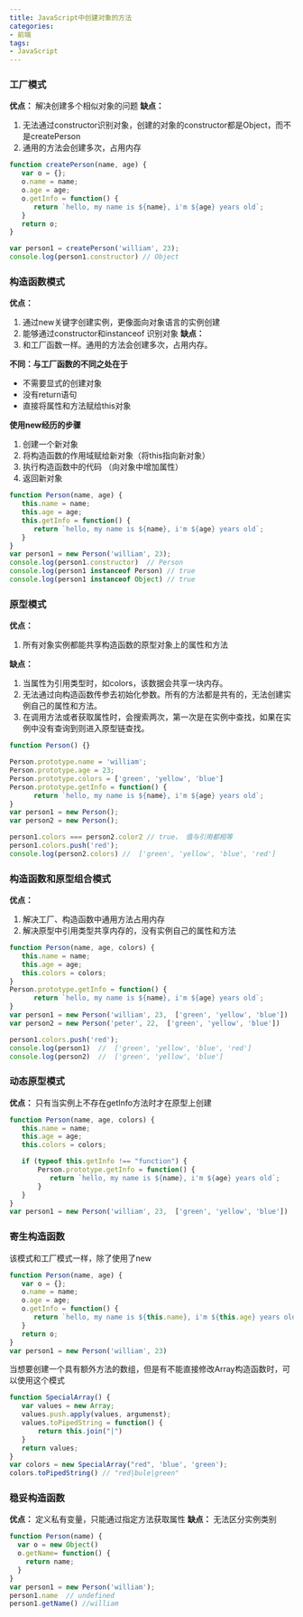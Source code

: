 ```yaml
---
title: JavaScript中创建对象的方法
categories:
- 前端
tags: 
- JavaScript
---
```


### 工厂模式
**优点：** 解决创建多个相似对象的问题
**缺点：** 
1. 无法通过constructor识别对象，创建的对象的constructor都是Object，而不是createPerson
2. 通用的方法会创建多次，占用内存

```js
function createPerson(name, age) {
   var o = {};
   o.name = name;
   o.age = age;
   o.getInfo = function() {
      return `hello, my name is ${name}, i'm ${age} years old`;
   }
   return o;
} 

var person1 = createPerson('william', 23);
console.log(person1.constructor) // Object
```


### 构造函数模式
**优点：**
1. 通过new关键字创建实例，更像面向对象语言的实例创建
2. 能够通过constructor和instanceof 识别对象
**缺点：** 
2. 和工厂函数一样。通用的方法会创建多次，占用内存。

**不同：与工厂函数的不同之处在于**
- 不需要显式的创建对象
- 没有return语句
- 直接将属性和方法赋给this对象

**使用new经历的步骤**
1. 创建一个新对象
2. 将构造函数的作用域赋给新对象（将this指向新对象）
3. 执行构造函数中的代码 （向对象中增加属性）
4. 返回新对象

```js
function Person(name, age) {
   this.name = name;
   this.age = age;
   this.getInfo = function() {
      return `hello, my name is ${name}, i'm ${age} years old`;
   }
} 
var person1 = new Person('william', 23);
console.log(person1.constructor)  // Person
console.log(person1 instanceof Person) // true
console.log(person1 instanceof Object) // true
```

### 原型模式
**优点：**
1. 所有对象实例都能共享构造函数的原型对象上的属性和方法

**缺点：**
1. 当属性为引用类型时，如colors，该数据会共享一块内存。
2. 无法通过向构造函数传参去初始化参数。所有的方法都是共有的，无法创建实例自己的属性和方法。
3. 在调用方法或者获取属性时，会搜索两次，第一次是在实例中查找，如果在实例中没有查询到则进入原型链查找。

```js
function Person() {}

Person.prototype.name = 'william';
Person.prototype.age = 23;
Person.prototype.colors = ['green', 'yellow', 'blue']
Person.prototype.getInfo = function() {
      return `hello, my name is ${name}, i'm ${age} years old`;
}
var person1 = new Person();
var person2 = new Person();

person1.colors === person2.color2 // true， 值与引用都相等
person1.colors.push('red');
console.log(person2.colors) //  ['green', 'yellow', 'blue', 'red']
```

### 构造函数和原型组合模式
**优点：**
1. 解决工厂、构造函数中通用方法占用内存
2. 解决原型中引用类型共享内存的，没有实例自己的属性和方法

```js
function Person(name, age, colors) {
   this.name = name;
   this.age = age;
   this.colors = colors;
} 
Person.prototype.getInfo = function() {
      return `hello, my name is ${name}, i'm ${age} years old`;
}
var person1 = new Person('william', 23,  ['green', 'yellow', 'blue'])
var person2 = new Person('peter', 22,  ['green', 'yellow', 'blue'])

person1.colors.push('red');
console.log(person1)  //  ['green', 'yellow', 'blue', 'red']
console.log(person2)  //  ['green', 'yellow', 'blue']

```

### 动态原型模式
**优点：** 只有当实例上不存在getInfo方法时才在原型上创建

```js
function Person(name, age, colors) {
   this.name = name;
   this.age = age;
   this.colors = colors;

   if (typeof this.getInfo !== "function") {
       Person.prototype.getInfo = function() {
          return `hello, my name is ${name}, i'm ${age} years old`;
       }
   }
} 
var person1 = new Person('william', 23,  ['green', 'yellow', 'blue'])
```

### 寄生构造函数
该模式和工厂模式一样，除了使用了new

```js
function Person(name, age) {
   var o = {};
   o.name = name;
   o.age = age;
   o.getInfo = function() {
      return `hello, my name is ${this.name}, i'm ${this.age} years old`;
   }
   return o;
} 
var person1 = new Person('william', 23)
```
当想要创建一个具有额外方法的数组，但是有不能直接修改Array构造函数时，可以使用这个模式
```js
function SpecialArray() {
   var values = new Array;
   values.push.apply(values, argumenst);
   values.toPipedString = function() {
       return this.join("|")
   }
   return values;
}
var colors = new SpecialArray("red", 'blue', 'green');
colors.toPipedString() // "red|bule|green"


```

### 稳妥构造函数
**优点：** 定义私有变量，只能通过指定方法获取属性
**缺点：** 无法区分实例类别
```js
function Person(name) {
  var o = new Object()
  o.getName= function() {
    return name;
  }
}
var person1 = new Person('william');
person1.name  // undefined
person1.getName() //william
```